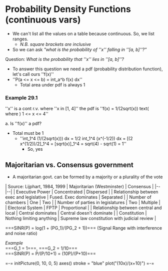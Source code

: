 # Probability Density Functions (continuous vars)
- We can't list all the values on a table because continuous. So, we list ranges.
	- *N.B. square brackets are inclusive*
- So we can ask *"what is the probability of ''x'' falling in ''[a, b]''?"*

Question: *What is the probability that ''x'' lies in ''[a, b]''?*  
- To answer this question we need a pdf (probability distribution function), let's call ours ''f(x)''
- ''P(a <= x <= b) = int_a^b f(x) dx''
	- Total area under pdf is always 1

### Example 29.1
''x'' is a cont r.v. where ''x in [1, 4]'' the pdf is ''f(x) = 1/(2sqrt(x)) text( where ) 1 <= x <= 4''

a. Is ''f(x)'' a pdf?  
- Total must be 1
	- ''int_1^4 (1/(2sqrt(x))) dx = 1/2 int_1^4 (x^(-1/2)) dx = [(2 x^(1/2))/2]_1^4 = [sqrt(x)]_1^4 = sqrt(4) - sqrt(1) = 1''
		- So, yes

##  Majoritarian vs. Consensus government

- A majoritarian govt. can be formed by a majority or a plurality of the vote

| Source: Lijphart, 1984, 1999 | Majoritarian (Westminster) | Consensus |
|--|--|
| Executive Power | Concentrated | Dispersed |
| Relationship between exec and legislative | Fused. Exec dominates | Separated |
| Number of chambers | One | Two |
| Number of parties in legislatures | Two | Multiple |
| Electoral System | FPTP | Proportional |
| Relationship between central and local | Central dominates | Central doesn't dominate |
| Constitution | Nothing limiting anything | Supreme law constitution with judicial review |

===SINR(P) = log(1 + (PG_1)/(PG_2 + 1))=== (Signal Range with interference and noise ratio)

*Example*  
===G_1 = 1===, ===G_2 = 1/10===  
===SINR(P) = P/(P/10+1) = (10P)/(P+10)===

=-=
initPicture(0, 10, 0, 5)
axes()
stroke = "blue"
plot("(10x)/(x+10)")
=-=
